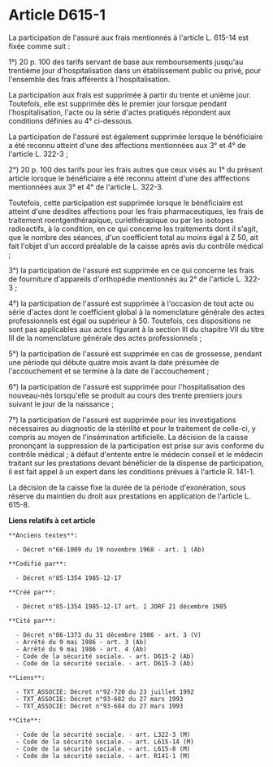 # Article D615-1

La participation de l'assuré aux frais mentionnés à l'article L. 615-14 est fixée comme suit : 

1°) 20 p. 100 des tarifs servant de base aux remboursements jusqu'au trentième jour d'hospitalisation dans un établissement
public ou privé, pour l'ensemble des frais afférents à l'hospitalisation. 

La participation aux frais est supprimée à partir du trente et unième jour. Toutefois, elle est supprimée dès le premier jour
lorsque pendant l'hospitalisation, l'acte ou la série d'actes pratiqués répondent aux conditions définies au 4° ci-dessous. 

La participation de l'assuré est également supprimée lorsque le bénéficiaire a été reconnu atteint d'une des affections
mentionnées aux 3° et 4° de l'article L. 322-3      ; 

2°) 20 p. 100 des tarifs pour les frais autres que ceux visés au 1° du présent article lorsque le bénéficiaire a été reconnu
atteint d'une des afffections mentionnées aux 3° et 4° de l'article L. 322-3. 

Toutefois, cette participation est supprimée lorsque le bénéficiaire est atteint d'une desdites affections pour les frais
pharmaceutiques, les frais de traitement roentgenthérapique, curiethérapique ou par les isotopes radioactifs, à la condition,
en ce qui concerne les traitements dont il s'agit, que le nombre des séances, d'un coefficient total au moins égal à Z 50,
ait fait l'objet d'un accord préalable de la caisse après avis du contrôle médical ; 

3°) la participation de l'assuré est supprimée en ce qui concerne les frais de fourniture d'appareils d'orthopédie mentionnés
au 2° de l'article L. 322-3 ; 

4°) la participation de l'assuré est supprimée à l'occasion de tout acte ou série d'actes dont le coefficient global à la
nomenclature générale des actes professionnels est égal ou supérieur à 50. Toutefois, ces dispositions ne sont pas
applicables aux actes figurant à la section III du chapitre VII du titre III de la nomenclature générale des actes
professionnels ; 

5°) la participation de l'assuré est supprimée en cas de grossesse, pendant une période qui débute quatre mois avant la date
présumée de l'accouchement et se termine à la date de l'accouchement ; 

6°) la participation de l'assuré est supprimée pour l'hospitalisation des nouveau-nés lorsqu'elle se produit au cours des
trente premiers jours suivant le jour de la naissance ; 

7°) la participation de l'assuré est supprimée pour les investigations nécessaires au diagnostic de la stérilité et pour le
traitement de celle-ci, y compris au moyen de l'insémination artificielle. La décision de la caisse prononçant la suppression
de la participation est prise sur avis conforme du contrôle médical ; à défaut d'entente entre le médecin conseil et le
médecin traitant sur les prestations devant bénéficier de la dispense de participation, il est fait appel à un expert dans
les conditions prévues à l'article R. 141-1. 

La décision de la caisse fixe la durée de la période d'exonération, sous réserve du maintien du droit aux prestations en
application de l'article L. 615-8.

**Liens relatifs à cet article**

	**Anciens textes**:

	  - Décret n°68-1009 du 19 novembre 1968 - art. 1 (Ab)

	**Codifié par**:

	  - Décret n°85-1354 1985-12-17

	**Créé par**:

	  - Décret n°85-1354 1985-12-17 art. 1 JORF 21 décembre 1985

	**Cité par**:

	  - Décret n°86-1373 du 31 décembre 1986 - art. 3 (V)
	  - Arrêté du 9 mai 1986 - art. 3 (Ab)
	  - Arrêté du 9 mai 1986 - art. 4 (Ab)
	  - Code de la sécurité sociale. - art. D615-2 (Ab)
	  - Code de la sécurité sociale. - art. D615-3 (Ab)

	**Liens**:

	  - TXT_ASSOCIE: Décret n°92-720 du 23 juillet 1992
	  - TXT_ASSOCIE: Décret n°93-682 du 27 mars 1993
	  - TXT_ASSOCIE: Décret n°93-684 du 27 mars 1993

	**Cite**:

	  - Code de la sécurité sociale. - art. L322-3 (M)
	  - Code de la sécurité sociale. - art. L615-14 (M)
	  - Code de la sécurité sociale. - art. L615-8 (M)
	  - Code de la sécurité sociale. - art. R141-1 (M)
